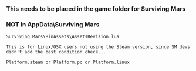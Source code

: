 ### This needs to be placed in the game folder for Surviving Mars
### NOT in AppData\Surviving Mars

```
Surviving Mars\BinAssets\AssetsRevision.lua

This is for Linux/OSX users not using the Steam version, since SM devs didn't add the best condition check...

Platform.steam or Platform.pc or Platform.linux
```